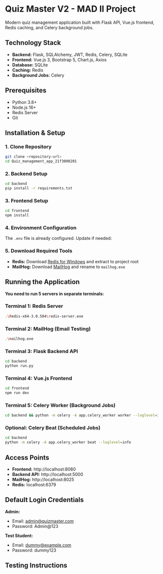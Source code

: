 # Quiz Master V2 - MAD II Project

Modern quiz management application built with Flask API, Vue.js frontend, Redis caching, and Celery background jobs.

## Technology Stack

- **Backend:** Flask, SQLAlchemy, JWT, Redis, Celery, SQLite
- **Frontend:** Vue.js 3, Bootstrap 5, Chart.js, Axios
- **Database:** SQLite
- **Caching:** Redis
- **Background Jobs:** Celery

## Prerequisites

- Python 3.8+
- Node.js 16+
- Redis Server
- Git

## Installation & Setup

### 1. Clone Repository

```bash
git clone <repository-url>
cd Quiz_management_app_21f3000201
```

### 2. Backend Setup

```bash
cd backend
pip install -r requirements.txt
```

### 3. Frontend Setup

```bash
cd frontend
npm install
```

### 4. Environment Configuration

The `.env` file is already configured. Update if needed:

### 5. Download Required Tools

- **Redis:** Download [Redis for Windows](https://github.com/microsoftarchive/redis/releases/download/win-3.0.504/Redis-x64-3.0.504.zip) and extract to project root
- **MailHog:** Download [MailHog](https://github.com/mailhog/MailHog/releases/download/v1.0.1/MailHog_windows_amd64.exe) and rename to `mailhog.exe`

## Running the Application

**You need to run 5 servers in separate terminals:**

### Terminal 1: Redis Server

```bash
.\Redis-x64-3.0.504\redis-server.exe
```

### Terminal 2: MailHog (Email Testing)

```bash
.\mailhog.exe
```

### Terminal 3: Flask Backend API

```bash
cd backend
python run.py
```

### Terminal 4: Vue.js Frontend

```bash
cd frontend
npm run dev
```

### Terminal 5: Celery Worker (Background Jobs)

```bash
cd backend && python -m celery -A app.celery_worker worker --loglevel=info --pool=solo
```

### Optional: Celery Beat (Scheduled Jobs)

```bash
cd backend
python -m celery -A app.celery_worker beat --loglevel=info
```

## Access Points

- **Frontend:** http://localhost:8080
- **Backend API:** http://localhost:5000
- **MailHog:** http://localhost:8025
- **Redis:** localhost:6379

## Default Login Credentials

**Admin:**

- Email: admin@quizmaster.com
- Password: Admin@123

**Test Student:**

- Email: dummy@example.com
- Password: dummy123

## Testing Instructions
